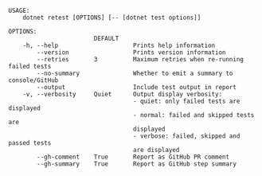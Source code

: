 ﻿```shell
USAGE:
    dotnet retest [OPTIONS] [-- [dotnet test options]]

OPTIONS:
                        DEFAULT                                                 
    -h, --help                     Prints help information                      
        --version                  Prints version information                   
        --retries       3          Maximum retries when re-running failed tests 
        --no-summary               Whether to emit a summary to console/GitHub  
        --output                   Include test output in report                
    -v, --verbosity     Quiet      Output display verbosity:                    
                                   - quiet: only failed tests are displayed     
                                   - normal: failed and skipped tests are       
                                   displayed                                    
                                   - verbose: failed, skipped and passed tests  
                                   are displayed                                
        --gh-comment    True       Report as GitHub PR comment                  
        --gh-summary    True       Report as GitHub step summary                
```
